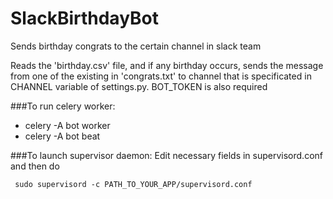 # SlackBirthdayBot
Sends birthday congrats to the certain channel in slack team

Reads the 'birthday.csv' file, and if any birthday occurs, sends the message from one of the existing in 'congrats.txt' to channel that is specificated in CHANNEL variable of settings.py. BOT_TOKEN is also required

###To run celery worker:
 - celery -A bot worker
 - celery -A bot beat

###To launch supervisor daemon:
Edit necessary fields in supervisord.conf and then do
```
 sudo supervisord -c PATH_TO_YOUR_APP/supervisord.conf
```
